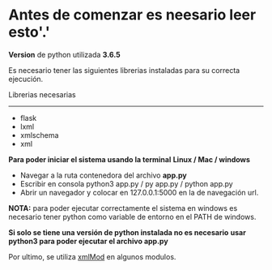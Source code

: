 # Antes de comenzar es neesario leer esto'.'

**Version** de python utilizada **3.6.5**

Es necesario tener las siguientes librerias instaladas
para su correcta ejecución.

Librerias necesarias

-------------------

* flask
* lxml
* xmlschema
* xml

**Para poder iniciar el sistema usando la terminal**
**Linux / Mac / windows**

* Navegar a la ruta contenedora del archivo **app.py**
* Escribir en consola python3 app.py / py app.py / python app.py
* Abrir un navegador y colocar en 127.0.0.1:5000 en la de navegación url.

**NOTA:** para poder ejecutar correctamente el sistema en windows
es necesario tener python como variable de entorno en el PATH de windows.

**Si solo se tiene una versión de python instalada no es necesario**
**usar python3 para poder ejecutar el archivo app.py**

Por ultimo, se utiliza [xmlMod](https://github.com/AxlEstevez/xmlMod) en algunos modulos.